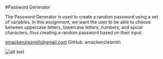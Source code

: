 #Password Generator

The Password Generator is used to create a random password using a set of variables. In this assignment, we want the user to be able to choose between uppercase letters, lowercase letters, numbers, and spcial characters, thus creating a random password based on their input. 

emackenziesmith@gmail.com
GitHub: emackenziesmith

![alt text](./assets/pass-gen.png "screenshot of working code")


